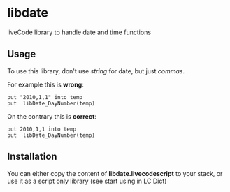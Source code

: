 # libdate
liveCode library to handle date and time functions

## Usage

To use this library, don't use *string* for date, but just *commas*. 

For example this is **wrong**:

    put "2010,1,1" into temp
    put  libDate_DayNumber(temp)

On the contrary this is **correct**:

    put 2010,1,1 into temp
    put  libDate_DayNumber(temp)

## Installation

You can either copy the content of **libdate.livecodescript** to your stack, or use it as a script only library (see start using in LC Dict)
